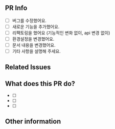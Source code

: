 ## PR Info

<!-- 'x'를 이용하여 이 PR에 적용되는 항목을 확인해 주세요. -->

- [ ] 버그를 수정했어요.
- [ ] 새로운 기능을 추가했어요.
- [ ] 리팩토링을 했어요 (기능적인 변화 없이, api 변경 없이)
- [ ] 환경설정을 변경했어요.
- [ ] 문서 내용을 변경했어요.
- [ ] 기타 사항을 설명해 주세요.

## Related Issues

<!--#을 눌러 이슈와 연결해 주세요-->

## What does this PR do?

<!--무엇을 하셨나요?-->

- [ ]
- [ ]
- [ ]

## Other information

<!--참고한 자료, 추가적인 사항, 기타 의견-->
